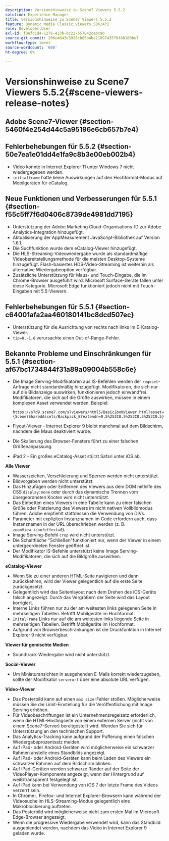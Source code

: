 ```yaml
---
description: Versionshinweise zu Scene7 Viewers 5.5.2
solution: Experience Manager
title: Versionshinweise zu Scene7 Viewers 5.5.2
feature: Dynamic Media Classic,Viewers,SDK/API
role: Developer,User
exl-id: f3efc1d4-1276-423b-bc22-557842cebc90
source-git-commit: 206e4643e3926cb85b4be2189743578f88180be7
workflow-type: tm+mt
source-wordcount: '608'
ht-degree: 0%

---
```


# Versionshinweise zu Scene7 Viewers 5.5.2{#scene-viewers-release-notes}

## Adobe Scene7-Viewer {#section-5460f4e254d44c5a95196e6cb657b7e4}

## Fehlerbehebungen für 5.5.2 {#section-50e7ea1e01dd4e1fa9c8b3e00eb002b4}

* Video konnte in Internet Explorer 11 unter Windows 7 nicht wiedergegeben werden.
* `initialframe` hatte keine Auswirkungen auf den Hochformat-Modus auf Mobilgeräten für eCatalog.

## Neue Funktionen und Verbesserungen für 5.5.1 {#section-f55c5ff7f6d0406c8739de4981dd7195}

* Unterstützung der Adobe Marketing Cloud-Organisations-ID zur Adobe Analytics-Integration hinzugefügt.
* Aktualisierung der AppMeasurement JavaScript-Bibliothek auf Version 1.6.1.
* Die Suchfunktion wurde dem eCatalog-Viewer hinzugefügt.
* Die HLS-Streaming-Videowiedergabe wurde als standardmäßige Videobereitstellungsmethode für die meisten Desktop-Systeme hinzugefügt. Flash-basiertes HDS-Video-Streaming ist weiterhin als alternative Wiedergabeoption verfügbar.
* Zusätzliche Unterstützung für Maus- und Touch-Eingabe, die im Chrome-Browser ausgeführt wird. Microsoft Surface-Geräte fallen unter diese Kategorie. Microsoft Edge funktioniert jedoch nicht mit Touch-Eingaben mit 5.5-Viewern.

## Fehlerbehebungen für 5.5.1 {#section-c64001afa2aa460180141bc8dcd507ec}

* Unterstützung für die Ausrichtung von rechts nach links im E-Katalog-Viewer.
* `tip=0,-1,0` verursachte einen Out-of-Range-Fehler.

## Bekannte Probleme und Einschränkungen für 5.5.1 {#section-af67bc1734844f31a89a09004b558c6e}

* Die Image Serving-Modifikatoren aus IS-Befehlen werden der `req=set`-Anfrage nicht standardmäßig hinzugefügt. Modifikatoren, die sich nur auf die Bildanzeige auswirken, funktionieren jedoch einwandfrei. Modifikatoren, die sich auf die Größe auswirken, müssen in einem komplexen Asset verwendet werden. Beispiel:

   `https://s7d9.scene7.com/s7viewers/html5/BasicZoomViewer.html?asset= {Scene7SharedAssets/Backpack_B?extendn=0.5%252C0.5%252C0.5%252C0.5}`

* Flyout-Viewer - Internet Explorer 9 bleibt manchmal auf dem Bildschirm, nachdem die Maus deaktiviert wurde.
* Die Skalierung des Browser-Fensters führt zu einer falschen Größenanpassung.
* iPad 2 - Ein großes eCatalog-Asset stürzt Safari unter iOS ab.

**Alle Viewer**

* Wasserzeichen, Verschleierung und Sperren werden nicht unterstützt.
* Bildvorgaben werden nicht unterstützt.
* Das Hinzufügen oder Entfernen des Viewers aus dem DOM mithilfe des CSS `display:none` oder durch das dynamische Trennen vom übergeordneten Knoten wird nicht unterstützt.
* Das Einbetten eines Viewers in eine Tabelle kann zu einer falschen Größe oder Platzierung des Viewers im nicht nativen Vollbildmodus führen. Adobe empfiehlt stattdessen die Verwendung von DIVs.
* Parameter mit expliziten Instanznamen im Code erfordern auch, dass Instanznamen in der URL überschrieben werden (z. B. `zoomView.iconfeffect=0`).
* Image Serving-Befehl `crop` wird nicht unterstützt.
* Die Schaltfläche &quot;Schließen&quot;funktioniert nur, wenn der Viewer in einem untergeordneten Fenster geöffnet ist.
* Der Modifikator IS-Befehle unterstützt keine Image Serving-Modifikatoren, die sich auf die Bildgröße auswirken.

**eCatalog-Viewer**

* Wenn Sie zu einer anderen HTML-Seite navigieren und dann zurückkehren, wird der Viewer gelegentlich auf die erste Seite zurückgesetzt.
* Gelegentlich wird das Seitenlayout nach dem Drehen des iOS-Geräts falsch angezeigt. Durch das Vergrößern der Seite wird das Layout korrigiert.
* Interne Links führen nur zu der am weitesten links gelegenen Seite in mehrseitigen Tabellen. Betrifft Mobilgeräte im Hochformat.
* `InitalFrame` Links nur auf die am weitesten links liegende Seite in mehrseitigen Tabellen. Betrifft Mobilgeräte im Hochformat.
* Aufgrund von Browserbeschränkungen ist die Druckfunktion in Internet Explorer 9 nicht verfügbar.

**Viewer für gemischte Medien**

* Soundtrack-Wiedergabe wird nicht unterstützt.

**Social-Viewer**

* Um Miniaturansichten in ausgehenden E-Mails korrekt wiederzugeben, sollte der Modifikator `serverurl` über eine absolute URL verfügen.

**Video-Viewer**

* Das Posterbild kann auf einen `max size`-Fehler stoßen. Möglicherweise müssen Sie die Limit-Einstellung für die Veröffentlichung mit Image Serving erhöhen.
* Für Videobeschriftungen ist ein Unternehmensregelsatz erforderlich, wenn die HTML-Hostingseite von einem externen Server (nicht von einem Scene7-Server) bereitgestellt wird. Wenden Sie sich für Unterstützung an den technischen Support.
* Das Analytics-Tracking kann aufgrund der Pufferung einen falschen Wiedergabeprozentsatz melden.
* Auf iPad- oder Android-Geräten wird möglicherweise ein schwarzer Rahmen anstelle eines Standbilds angezeigt.
* Auf iPad- oder Android-Geräten kann beim Laden des Viewers ein schwarzer Rahmen auf dem Bildschirm blinken.
* Auf iPad-Geräten werden schwarze Ränder auf der Seite der VideoPlayer-Komponente angezeigt, wenn der Hintergrund auf weiß/transparent festgelegt ist.
* Auf iPad kann bei Verwendung von iOS 7 der letzte Frame des Videos verzerrt sein.
* In Chrome-, Firefox- und Internet Explorer-Browsern kann während der Videosuche im HLS-Streaming-Modus gelegentlich eine Makroblockierung auftreten.
* Das Posterbild wird möglicherweise nicht zum ersten Mal im Microsoft Edge-Browser angezeigt.
* Wenn die progressive Wiedergabe verwendet wird, kann das Standbild ausgeblendet werden, nachdem das Video in Internet Explorer 9 geladen wurde.
